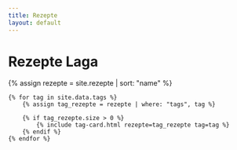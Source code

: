 ```yaml
---
title: Rezepte
layout: default
---
```


<div class="index-header">
    <h1 class="index-title">Rezepte Laga</h1>
</div>

<div class="container-index">
    {% assign rezepte = site.rezepte | sort: "name" %}

    {% for tag in site.data.tags %}
        {% assign tag_rezepte = rezepte | where: "tags", tag %}

        {% if tag_rezepte.size > 0 %}
            {% include tag-card.html rezepte=tag_rezepte tag=tag %}
        {% endif %}
    {% endfor %}
</div>
